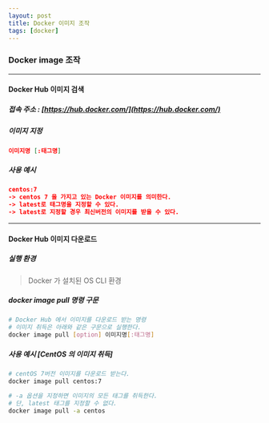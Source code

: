 ```yaml
---
layout: post
title: Docker 이미지 조작
tags: [docker]
---
```


### Docker image 조작

---
#### Docker Hub 이미지 검색
##### 접속 주소 : [https://hub.docker.com/](https://hub.docker.com/)

##### 이미지 지정
```json
이미지명 [:태그명]
```
##### 사용 예시
```json
centos:7
-> centos 7 을 가지고 있는 Docker 이미지를 의미한다.
-> latest로 태그명을 지정할 수 있다.
-> latest로 지정할 경우 최신버전의 이미지를 받을 수 있다.
```

---

#### Docker Hub 이미지 다운로드

##### 실행 환경
> Docker 가 설치된 OS CLI 환경

##### docker image pull 명령 구문
```bash
# Docker Hub 에서 이미지를 다운로드 받는 명령
# 이미지 취득은 아래와 같은 구문으로 실행한다.
docker image pull [option] 이미지명[:태그명]
```

##### 사용 예시 [CentOS 의 이미지 취득]
```bash
# centOS 7버전 이미지를 다운로드 받는다.
docker image pull centos:7

# -a 옵션을 지정하면 이미지의 모든 태그를 취득한다.
# 단, latest 태그를 지정할 수 없다.
docker image pull -a centos
```


